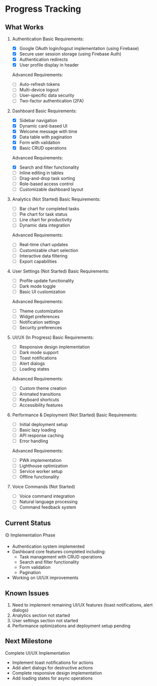 # Progress Tracking

## What Works

1. Authentication
   Basic Requirements:

   - [x] Google OAuth login/logout implementation (using Firebase)
   - [x] Secure user session storage (using Firebase Auth)
   - [x] Authentication redirects
   - [x] User profile display in header

   Advanced Requirements:

   - [ ] Auto-refresh tokens
   - [ ] Multi-device logout
   - [ ] User-specific data security
   - [ ] Two-factor authentication (2FA)

2. Dashboard
   Basic Requirements:

   - [x] Sidebar navigation
   - [x] Dynamic card-based UI
   - [x] Welcome message with time
   - [x] Data table with pagination
   - [x] Form with validation
   - [x] Basic CRUD operations

   Advanced Requirements:

   - [x] Search and filter functionality
   - [ ] Inline editing in tables
   - [ ] Drag-and-drop task sorting
   - [ ] Role-based access control
   - [ ] Customizable dashboard layout

3. Analytics (Not Started)
   Basic Requirements:

   - [ ] Bar chart for completed tasks
   - [ ] Pie chart for task status
   - [ ] Line chart for productivity
   - [ ] Dynamic data integration

   Advanced Requirements:

   - [ ] Real-time chart updates
   - [ ] Customizable chart selection
   - [ ] Interactive data filtering
   - [ ] Export capabilities

4. User Settings (Not Started)
   Basic Requirements:

   - [ ] Profile update functionality
   - [ ] Dark mode toggle
   - [ ] Basic UI customization

   Advanced Requirements:

   - [ ] Theme customization
   - [ ] Widget preferences
   - [ ] Notification settings
   - [ ] Security preferences

5. UI/UX (In Progress)
   Basic Requirements:

   - [ ] Responsive design implementation
   - [ ] Dark mode support
   - [ ] Toast notifications
   - [ ] Alert dialogs
   - [ ] Loading states

   Advanced Requirements:

   - [ ] Custom theme creation
   - [ ] Animated transitions
   - [ ] Keyboard shortcuts
   - [ ] Accessibility features

6. Performance & Deployment (Not Started)
   Basic Requirements:

   - [ ] Initial deployment setup
   - [ ] Basic lazy loading
   - [ ] API response caching
   - [ ] Error handling

   Advanced Requirements:

   - [ ] PWA implementation
   - [ ] Lighthouse optimization
   - [ ] Service worker setup
   - [ ] Offline functionality

7. Voice Commands (Not Started)
   - [ ] Voice command integration
   - [ ] Natural language processing
   - [ ] Command feedback system

## Current Status

🟡 Implementation Phase

- Authentication system implemented
- Dashboard core features completed including:
  - Task management with CRUD operations
  - Search and filter functionality
  - Form validation
  - Pagination
- Working on UI/UX improvements

## Known Issues

1. Need to implement remaining UI/UX features (toast notifications, alert dialogs)
2. Analytics section not started
3. User settings section not started
4. Performance optimizations and deployment setup pending

## Next Milestone

Complete UI/UX Implementation

- Implement toast notifications for actions
- Add alert dialogs for destructive actions
- Complete responsive design implementation
- Add loading states for async operations
